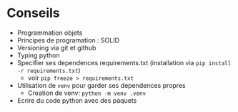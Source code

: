 # Conseils

* Programmation objets
* Principes de programation : SOLID
* Versioning via git et github
* Typing python
* Specifier ses dependences requirements.txt (installation via `pip install -r requirements.txt`)
  * voir `pip freeze > requirements.txt`
* Utilisation de `venv` pour garder ses dependences propres
  * Creation de venv: `python -m venv .venv`
* Ecrire du code python avec des paquets